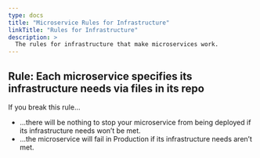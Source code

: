 ```yaml
---
type: docs
title: "Microservice Rules for Infrastructure"
linkTitle: "Rules for Infrastructure"
description: >
  The rules for infrastructure that make microservices work.
---
```


## Rule: Each microservice specifies its infrastructure needs via files in its repo
If you break this rule…
 - …there will be nothing to stop your microservice from being deployed if its infrastructure needs won’t be met.
 - …the microservice will fail in Production if its infrastructure needs aren’t met.
